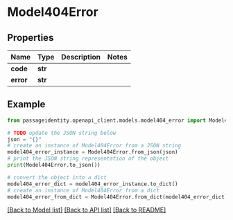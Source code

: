 # Model404Error


## Properties

Name | Type | Description | Notes
------------ | ------------- | ------------- | -------------
**code** | **str** |  | 
**error** | **str** |  | 

## Example

```python
from passageidentity.openapi_client.models.model404_error import Model404Error

# TODO update the JSON string below
json = "{}"
# create an instance of Model404Error from a JSON string
model404_error_instance = Model404Error.from_json(json)
# print the JSON string representation of the object
print(Model404Error.to_json())

# convert the object into a dict
model404_error_dict = model404_error_instance.to_dict()
# create an instance of Model404Error from a dict
model404_error_from_dict = Model404Error.from_dict(model404_error_dict)
```
[[Back to Model list]](../README.md#documentation-for-models) [[Back to API list]](../README.md#documentation-for-api-endpoints) [[Back to README]](../README.md)


